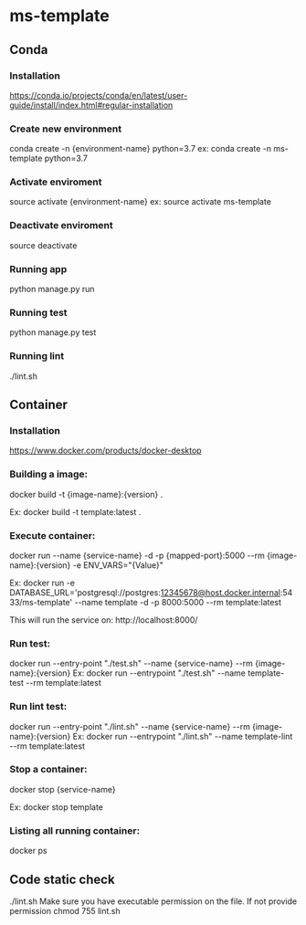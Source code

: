 # ms-template

## Conda

### Installation
https://conda.io/projects/conda/en/latest/user-guide/install/index.html#regular-installation

### Create new environment
conda create -n {environment-name} python=3.7
ex: conda create -n ms-template python=3.7

### Activate enviroment
source activate {environment-name}
ex: source activate ms-template

### Deactivate enviroment
source deactivate

### Running app
python manage.py run

### Running test
python manage.py test

### Running lint
./lint.sh


## Container

### Installation
https://www.docker.com/products/docker-desktop
### Building a image:

docker build -t {image-name}:{version} .

Ex: docker build -t template:latest .

### Execute container:

docker run --name {service-name} -d -p {mapped-port}:5000 --rm {image-name}:{version} -e ENV_VARS="{Value}"

Ex: docker run -e DATABASE_URL='postgresql://postgres:12345678@host.docker.internal:5433/ms-template' --name template -d -p 8000:5000 --rm template:latest

This will run the service on:
http://localhost:8000/

### Run test:
docker run --entry-point "./test.sh" --name {service-name} --rm {image-name}:{version}
Ex:
docker run --entrypoint "./test.sh" --name template-test --rm template:latest

### Run lint test:
docker run --entry-point "./lint.sh" --name {service-name} --rm {image-name}:{version}
Ex:
docker run --entrypoint "./lint.sh" --name template-lint --rm template:latest

### Stop a container:

docker stop {service-name}

Ex: docker stop template

### Listing all running container:

docker ps

## Code static check
./lint.sh
Make sure you have executable permission on the file. If not provide permission
chmod 755 lint.sh

